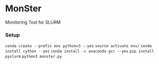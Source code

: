 # MonSter
Monitoring Tool for SLURM

### Setup

`conda create --prefix env python=3 --yes`
`source activate env/`
`conda install cython --yes` 
`conda install -c anaconda gcc --yes`
`pip install pyslurm`
`python3 monster.py`